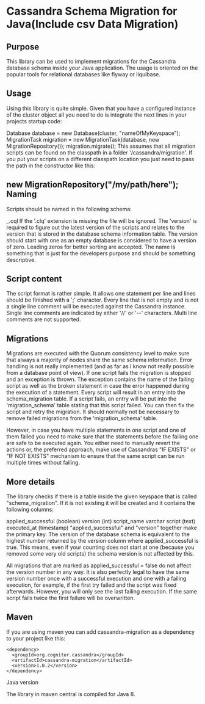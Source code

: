 Cassandra Schema Migration for Java(Include csv Data Migration)
====================

Purpose
------------
This library can be used to implement migrations for the Cassandra database schema inside your Java application. The usage is oriented on the popular tools for relational databases like flyway or liquibase.

Usage
-----
Using this library is quite simple. Given that you have a configured instance of the cluster object all you need to do is integrate the next lines in your projects startup code:

Database database = new Database(cluster, "nameOfMyKeyspace");
MigrationTask migration = new MigrationTask(database, new MigrationRepository());
migration.migrate();
This assumes that all migration scripts can be found on the classpath in a folder '/cassandra/migration'. If you put your scripts on a different classpath location you just need to pass the path in the constructor like this:

new MigrationRepository("/my/path/here");
Naming
----
Scripts should be named in the following schema:

<version>_<name>.cql
If the '.clq' extension is missing the file will be ignored. The 'version' is required to figure out the latest version of the scripts and relates to the version that is stored in the database schema information table. The version should start with one as an empty database is considered to have a version of zero. Leading zeros for better sorting are accepted. The name is something that is just for the developers purpose and should be something descriptive.

Script content
----

The script format is rather simple. It allows one statement per line and lines should be finished with a ';' character. Every line that is not empty and is not a single line comment will be executed against the Cassandra instance. Single line comments are indicated by either '//' or '--' characters. Multi line comments are not supported.

Migrations
----

Migrations are executed with the Quorum consistency level to make sure that always a majority of nodes share the same schema information. Error handling is not really implemented (and as far as I know not really possible from a database point of view). If one script fails the migration is stopped and an exception is thrown. The exception contains the name of the failing script as well as the broken statement in case the error happened during the execution of a statement. Every script will result in an entry into the schema_migration table. If a script fails, an entry will be put into the 'migration_schema' table stating that this script failed. You can then fix the script and retry the migration. It should normally not be necessary to remove failed migrations from the 'migration_schema' table.

However, in case you have multiple statements in one script and one of them failed you need to make sure that the statements before the failing one are safe to be executed again. You either need to manually revert the actions or, the preferred approach, make use of Cassandras "IF EXISTS" or "IF NOT EXISTS" mechanism to ensure that the same script can be run multiple times without failing.

More details
----

The library checks if there is a table inside the given keyspace that is called "schema_migration". If it is not existing it will be created and it contains the following columns:

applied_successful (boolean)
version (int)
script_name varchar
script (text)
executed_at (timestamp)
"applied_successful" and "version" together make the primary key. The version of the database schema is equivalent to the highest number returned by the version column where applied_successful is true. This means, even if your counting does not start at one (because you removed some very old scripts) the schema version is not affected by this.

All migrations that are marked as applied_successful = false do not affect the version number in any way. It is also perfectly legal to have the same version number once with a successful execution and one with a failing execution, for example, if the first try failed and the script was fixed afterwards. However, you will only see the last failing execution. If the same script fails twice the first failure will be overwritten.

Maven
----

If you are using maven you can add cassandra-migration as a dependency to your project like this:

	<dependency>
      <groupId>org.cognitor.cassandra</groupId>
      <artifactId>cassandra-migration</artifactId>
      <version>1.0.2</version>
    </dependency>
    
Java version

The library in maven central is compiled for Java 8.
